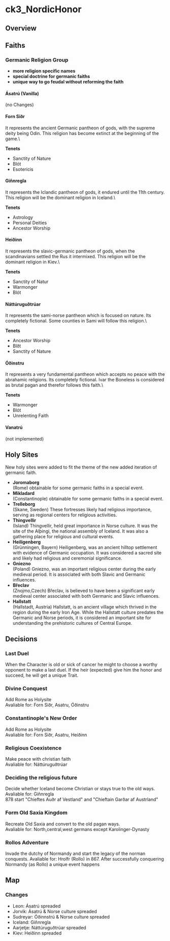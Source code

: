 # ck3_NordicHonor

## Overview

## Faiths

### Germanic Religion Group

- **more religion specific names**
- **special doctrine for germanic faiths**
- **unique way to go feudal without reforming the faith**

#### Ásatrú (Vanilla)

(no Changes)

#### Forn Siðr

It represents the ancient Germanic pantheon of gods, with the supreme deity being Odin. This religion has become extinct at the beginning of the game.\

**Tenets**
- Sanctity of Nature
- Blót
- Esotericis

#### Giñnregla

It represents the Iclandic pantheon of gods, it endured until the 11th century. This religion will be the dominant religion in Iceland.\

**Tenets**
- Astrology
- Personal Deities
- Ancestor Worship

#### Heiðinn

It represents the slavic-germanic pantheon of gods, when the scandinavians settled the Rus it intermixed. This religion will be the dominant religion in Kiev.\

**Tenets**
- Sanctity of Natur
- Warmonger
- Blót

#### Náttúruguðtrúar

It represents the sami-norse pantheon which is focused on nature. Its completely fictional. Some counties in Sami will follow this religion.\

**Tenets**
- Ancestor Worship
- Blðt
- Sanctity of Nature

#### Óðinstru

It represents a very fundamental pantheon which accepts no peace with the abrahamic religions. Its completely fictional. Ivar the Boneless is considered as brutal pagan and therefor follows this faith.\

**Tenets**
- Warmonger
- Blót
- Unrelenting Faith

#### Vanatrú

(not implemented)

## Holy Sites

New holy sites were added to fit the theme of the new added iteration of germanic faith.

- **Joromaborg**\
(Rome) obtainable for some germanic faiths in a special event.
- **Mikladard**\
(Constantinople) obtainable for some germanic faiths in a special event.
- **Trelleborg**\
(Skane, Sweden)  These fortresses likely had religious importance, serving as regional centers for religious activities.
- **Thingvellir**\
(Island) Thingvellir, held great importance in Norse culture. It was the site of the Alþingi, the national assembly of Iceland. It was also a gathering place for religious and cultural events.
- **Heiligenberg**\
(Grünningen, Bayern) Heiligenberg, was an ancient hilltop settlement with evidence of Germanic occupation. It was considered a sacred site and likely had religious and ceremonial significance.
- **Gniezno**\
(Poland) Gniezno, was an important religious center during the early medieval period. It is associated with both Slavic and Germanic influences.
- **Břeclav**\
(Znojmo,Czech) Břeclav, is believed to have been a significant early medieval center associated with both Germanic and Slavic influences.
- **Hallstatt**\
(Hallstadt, Austria) Hallstatt, is an ancient village which thrived in the region during the early Iron Age. While the Hallstatt culture predates the Germanic and Norse periods, it is considered an important site for understanding the prehistoric cultures of Central Europe.

## Decisions

### Last Duel

When the Character is old or sick of cancer he might to choose a worthy opponent to make a last duel.
If the heir (expected) give him the honor and succeed, he will get a unique Trait.

### Divine Conquest

Add Rome as Holysite\
Avaliable for: Forn Siðr, Asatru, Óðinstru

### Constantinople's New Order

Add Rome as Holysite\
Avaliable for: Forn Siðr, Asatru, Heiðinn

### Religious Coexistence

Make peace with christian faith\
Avaliable for: Náttúruguðtrúar

### Deciding the religious future

Decide whether Iceland become Christian or stays true to the old ways.\
Avaliable for: Giñnregla\
878 start "Chieftes Auðr af Vestland" and "Chieftain Garðar af Austrland"

### Form Old Saxia Kingdom

Recreate Old Saxia and convert to the old pagan ways.\
Avaliable for: North,central,west germans except Karolinger-Dynasty

### Rollos Adventure

Invade the dutchy of Normandy and start the legacy of the norman conquests.
Avaliable for: Hrolfr (Rollo) in 867. After successfully conquering Normandy (as Rollo) a unique event happens

## Map

### Changes

- Leon: Ásatrú spreaded
- Jorvik: Ásatrú & Norse culture spreaded
- Sudreyar: Óðinnstrú & Norse culture spreaded
- Iceland: Giñnregla
- Aarjetje: Náttúruguðtrúar spreaded
- Kiev: Heiðinn spreaded

